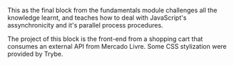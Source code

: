 This as the final block from the fundamentals module challenges all the knowledge learnt, and teaches how to deal with JavaScript's assynchronicity and it's parallel process procedures.

The project of this block is the front-end from a shopping cart that consumes an external API from Mercado Livre. Some CSS stylization were provided by Trybe.

